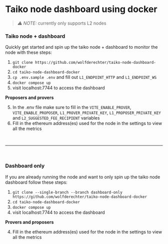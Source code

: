 # Taiko node dashboard using docker

> *_⚠️ NOTE:_*  currently only supports L2 nodes

### Taiko node + dashboard

Quickly get started and spin up the taiko node + dashboard to monitor the node with these steps:

1. `git clone https://github.com/wolfderechter/taiko-node-dashboard-docker`
2. `cd taiko-node-dashboard-docker`
3. `cp .env.sample .env` and fill out `L1_ENDPOINT_HTTP` and `L1_ENDPOINT_WS`
4. `docker compose up`
5. visit localhost:7744 to access the dashboard

**Proposers and provers**

5. In the .env file make sure to fill in the `VITE_ENABLE_PROVER`, `VITE_ENABLE_PROPOSER`, `L1_PROVER_PRIVATE_KEY`, `L1_PROPOSER_PRIVATE_KEY` and `L2_SUGGESTED_FEE_RECIPIENT` variables
6. Fill in the ethereum address(es) used for the node in the settings to view all the metrics

<br/>

---

<br/>

### Dashboard only

If you are already running the node and want to only spin up the taiko node dashboard follow these steps:

1. `git clone --single-branch --branch dashboard-only https://github.com/wolfderechter/taiko-node-dashboard-docker`
2. `cd taiko-node-dashboard-docker`
3. `docker compose up`
4. visit localhost:7744 to access the dashboard

**Provers and proposers**

4. Fill in the ethereum address(es) used for the node in the settings to view all the metrics
